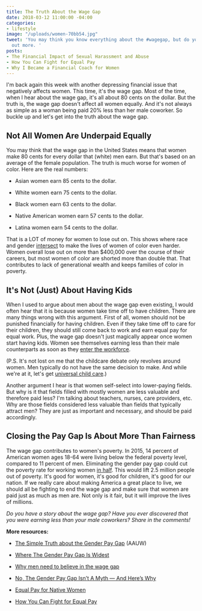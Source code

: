 ```yaml
---
title: The Truth About the Wage Gap
date: 2018-03-12 11:00:00 -04:00
categories:
- lifestyle
image: "/uploads/women-70bb54.jpg"
tweet: 'You may think you know everything about the #wagegap, but do you really? Find
  out more. '
posts:
- The Financial Impact of Sexual Harassment and Abuse
- How You Can Fight for Equal Pay
- Why I Became a Financial Coach for Women
---
```


I'm back again this week with another depressing financial issue that negatively affects women. This time, it's the wage gap. Most of the time, when I hear about the wage gap, it's all about 80 cents on the dollar. But the truth is, the wage gap doesn't affect all women equally. And it's not always as simple as a woman being paid 20% less than her male coworker. So buckle up and let's get into the truth about the wage gap.

## Not All Women Are Underpaid Equally

You may think that the wage gap in the United States means that women make 80 cents for every dollar that (white) men earn. But that's based on an average of the female population. The truth is much worse for women of color. Here are the real numbers:

* Asian women earn 85 cents to the dollar.

* White women earn 75 cents to the dollar.

* Black women earn 63 cents to the dollar.

* Native American women earn 57 cents to the dollar.

* Latina women earn 54 cents to the dollar.

That is a LOT of money for women to lose out on. This shows where race and gender [intersect](https://www.youtube.com/watch?v=z-nmxnmt_XU) to make the lives of women of color even harder. Women overall lose out on more than $400,000 over the course of their careers, but most women of color are shorted more than double that. That contributes to lack of generational wealth and keeps families of color in poverty. 

## It's Not (Just) About Having Kids

When I used to argue about men about the wage gap even existing, I would often hear that it is because women take time off to have children. There are many things wrong with this argument. First of all, women should not be punished financially for having children. Even if they take time off to care for their children, they should still come back to work and earn equal pay for equal work. Plus, the wage gap doesn't just magically appear once women start having kids. Women see themselves earning less than their male counterparts as soon as they [enter the workforce](https://www.aauw.org/research/graduating-to-a-pay-gap/).

\(P.S. It's not lost on me that the childcare debate only revolves around women. Men typically do not have the same decision to make. And while we're at it, let's get [universal child care](https://www.brookings.edu/research/why-the-federal-government-should-subsidize-childcare-and-how-to-pay-for-it/).)

Another argument I hear is that women self-select into lower-paying fields. But why is it that fields filled with mostly women are less valuable and therefore paid less? I'm talking about teachers, nurses, care providers, etc. Why are those fields considered less valuable than fields that typically attract men? They are just as important and necessary, and should be paid accordingly.

## Closing the Pay Gap Is About More Than Fairness

The wage gap contributes to women's poverty. In 2015, 14 percent of American women ages 18-64 were living below the federal poverty level, compared to 11 percent of men. Eliminating the gender pay gap could cut the poverty rate for working women [in half](https://iwpr.org/equal-pay-cut-poverty-rate-children-working-mother-half/). This would lift 2.5 million people out of poverty. It's good for women, it's good for children, it's good for our nation. If we really care about making America a great place to live, we should all be fighting to end the wage gap and make sure that women are paid just as much as men are. Not only is it fair, but it will improve the lives of millions.

*Do you have a story about the wage gap? Have you ever discovered that you were earning less than your male coworkers? Share in the comments!*

**More resources:**

* [The Simple Truth about the Gender Pay Gap](https://www.aauw.org/research/the-simple-truth-about-the-gender-pay-gap/) (AAUW)

* [Where The Gender Pay Gap Is Widest](https://www.forbes.com/sites/niallmccarthy/2018/03/08/where-the-gender-pay-gap-is-widest-infographic/#4500a341693c)

* [Why men need to believe in the wage gap](http://money.cnn.com/2018/02/20/pf/men-wage-gap/index.html)

* [No, The Gender Pay Gap Isn’t A Myth — And Here’s Why](https://www.huffingtonpost.com/entry/no-the-gender-pay-gap-isnt-a-myth-and-heres-why_us_5703cb8de4b0a06d5806e03f)

* [Equal Pay for Native Women](https://nwlc.org/resources/equal-pay-for-native-women-2017/)

* [How You Can Fight for Equal Pay](https://www.maggiegermano.com/blog/how-you-can-fight-for-equal-pay/)